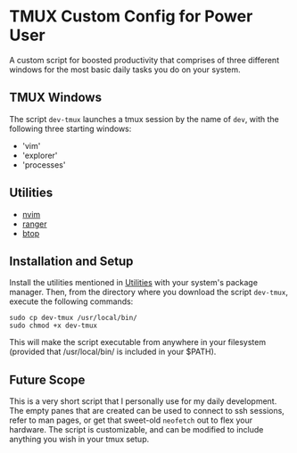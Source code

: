 # TMUX Custom Config for Power User

A custom script for boosted productivity that comprises of three different windows for the most basic daily tasks you do on your system.

## TMUX Windows

The script `dev-tmux` launches a tmux session by the name of `dev`, with the following three starting windows:
- 'vim'
- 'explorer'
- 'processes'

## Utilities
- [nvim](https://github.com/neovim/neovim)
- [ranger](https://github.com/ranger/ranger)
- [btop](https://github.com/aristocratos/btop)

## Installation and Setup
Install the utilities mentioned in [Utilities](#Utilities) with your system's package manager.
Then, from the directory where you download the script `dev-tmux`, execute the following commands:

```
sudo cp dev-tmux /usr/local/bin/
sudo chmod +x dev-tmux
```
This will make the script executable from anywhere in your filesystem (provided that /usr/local/bin/ is included in your $PATH).

## Future Scope
This is a very short script that I personally use for my daily development. The empty panes that are created can be used to connect to ssh sessions, refer to man pages, or get that sweet-old `neofetch` out to flex your hardware.
The script is customizable, and can be modified to include anything you wish in your tmux setup.
